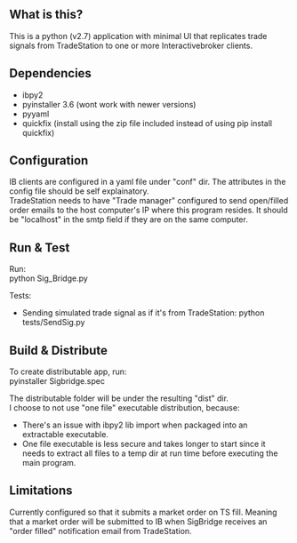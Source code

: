 ## What is this?
This is a python (v2.7) application with minimal UI that replicates trade signals from TradeStation to one or more Interactivebroker clients.

## Dependencies
- ibpy2
- pyinstaller 3.6 (wont work with newer versions)
- pyyaml
- quickfix (install using the zip file included instead of using pip install quickfix)

## Configuration
IB clients are configured in a yaml file under "conf" dir. 
The attributes in the config file should be self explainatory.  
TradeStation needs to have "Trade manager" configured to send open/filled order emails to the host computer's IP where this program resides.  It should be "localhost" in the smtp field if they are on the same computer.

## Run & Test
Run:  
python Sig_Bridge.py

Tests:  
- Sending simulated trade signal as if it's from TradeStation: python tests/SendSig.py 

## Build & Distribute
To create distributable app, run:  
pyinstaller Sigbridge.spec

The distributable folder will be under the resulting "dist" dir.  
I choose to not use "one file" executable distribution, because: 
- There's an issue with ibpy2 lib import when packaged into an extractable executable.
- One file executable is less secure and takes longer to start since it needs to extract all files to a temp dir at run time before executing the main program.

## Limitations
Currently configured so that it submits a market order on TS fill. Meaning that a market order will be submitted to IB when SigBridge receives an "order filled" notification email from TradeStation.